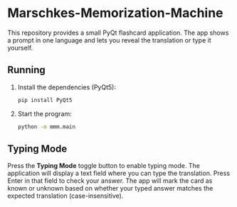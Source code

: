 # Marschkes-Memorization-Machine

This repository provides a small PyQt flashcard application.  The app
shows a prompt in one language and lets you reveal the translation or
type it yourself.

## Running

1. Install the dependencies (PyQt5):

   ```bash
   pip install PyQt5
   ```

2. Start the program:

   ```bash
   python -m mmm.main
   ```

## Typing Mode

Press the **Typing Mode** toggle button to enable typing mode.  The
application will display a text field where you can type the
translation.  Press Enter in that field to check your answer.  The app
will mark the card as known or unknown based on whether your typed
answer matches the expected translation (case-insensitive).
